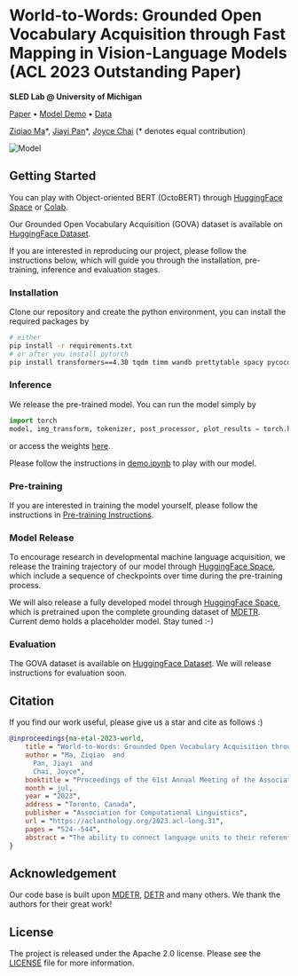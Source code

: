 # World-to-Words: Grounded Open Vocabulary Acquisition through Fast Mapping in Vision-Language Models (ACL 2023 Outstanding Paper)

**SLED Lab @ University of Michigan**

 [Paper](https://arxiv.org/abs/2306.08685) • [Model Demo](https://huggingface.co/spaces/sled-umich/OctoBERT) • [Data](https://huggingface.co/datasets/sled-umich/GOVA-flickr)

[Ziqiao Ma](https://mars-tin.github.io/)\*, [Jiayi Pan](https://www.jiayipan.me/)\*, [Joyce Chai](https://web.eecs.umich.edu/~chaijy/) (\* denotes equal contribution)

![Model](docs/images/model.png)

## Getting Started

You can play with Object-oriented BERT (OctoBERT) through [HuggingFace Space](https://huggingface.co/spaces/sled-umich/OctoBERT) or [Colab](https://colab.research.google.com/drive/1kF-sKoTeXYrNY5bqKGGVcbzqCzOKOjGw#scrollTo=0HxfK6WKe_2P).

Our Grounded Open Vocabulary Acquisition (GOVA) dataset is available on [HuggingFace Dataset](https://huggingface.co/datasets/zma/refcloze).

If you are interested in reproducing our project, please follow the instructions below, which will guide you through the installation, pre-training, inference and evaluation stages.

### Installation

Clone our repository and create the python environment, you can install the required packages by 

```bash
# either
pip install -r requirements.txt
# or after you install pytorch
pip install transformers==4.30 tqdm timm wandb prettytable spacy pycocotools einops scipy
```
### Inference

We release the pre-trained model. You can run the model simply by

```python
import torch
model, img_transform, tokenizer, post_processor, plot_results = torch.hub.load('sled-group/world-to-words', 'flickr_base_model')
```
or access the weights [here](https://huggingface.co/sled-umich/OctoBERT/blob/main/plain_model.pth).

Please follow the instructions in [demo.ipynb](demo.ipynb) to play with our model.

### Pre-training
If you are interested in training the model yourself, please follow the instructions in [Pre-training Instructions](scripts/pretrain/README.md).

### Model Release

To encourage research in developmental machine language acquisition, we release the training trajectory of our model through [HuggingFace Space](https://huggingface.co/spaces/sled-umich/OctoBERT-Trajectories), which include a sequence of checkpoints over time during the pre-training process. 

We will also release a fully developed model through [HuggingFace Space](https://huggingface.co/spaces/sled-umich/OctoBERT), which is pretrained upon the complete grounding dataset of [MDETR](https://github.com/ashkamath/mdetr/blob/main/.github/pretrain.md). Current demo holds a placeholder model. Stay tuned :-)

### Evaluation

The GOVA dataset is available on [HuggingFace Dataset](https://huggingface.co/datasets/sled-umich/GOVA-flickr). We will release instructions for evaluation soon.

## Citation

If you find our work useful, please give us a star and cite as follows :)

```bibtex
@inproceedings{ma-etal-2023-world,
    title = "World-to-Words: Grounded Open Vocabulary Acquisition through Fast Mapping in Vision-Language Models",
    author = "Ma, Ziqiao  and
      Pan, Jiayi  and
      Chai, Joyce",
    booktitle = "Proceedings of the 61st Annual Meeting of the Association for Computational Linguistics (Volume 1: Long Papers)",
    month = jul,
    year = "2023",
    address = "Toronto, Canada",
    publisher = "Association for Computational Linguistics",
    url = "https://aclanthology.org/2023.acl-long.31",
    pages = "524--544",
    abstract = "The ability to connect language units to their referents in the physical world, referred to as grounding, is crucial to learning and understanding grounded meanings of words. While humans demonstrate fast mapping in new word learning, it remains unclear whether modern vision-language models can truly represent language with their grounded meanings, and how grounding may further bootstrap new word learning. To this end, we introduce Grounded Open Vocabulary Acquisition (GOVA) to examine grounding and bootstrapping in open-world language learning. As an initial attempt, we propose World-to-Words (W2W), a novel visually-grounded language model by pre-training on image-text pairs highlighting grounding as an objective. Through extensive experiments and analysis, we demonstrate that W2W is a more coherent and fast grounded word learner, and that the grounding ability acquired during pre-training helps the model to learn unseen words more rapidly and robustly.",
}
```
## Acknowledgement

Our code base is built upon [MDETR](https://github.com/ashkamath/mdetr), [DETR](https://github.com/facebookresearch/detr) and many others. We thank the authors for their great work!

## License

The project is released under the Apache 2.0 license. Please see the [LICENSE](LICENSE) file for more information.
